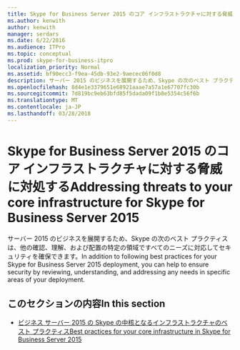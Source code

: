 ```yaml
---
title: Skype for Business Server 2015 のコア インフラストラクチャに対する脅威に対処する
ms.author: kenwith
author: kenwith
manager: serdars
ms.date: 6/22/2016
ms.audience: ITPro
ms.topic: conceptual
ms.prod: skype-for-business-itpro
localization_priority: Normal
ms.assetid: bf90ecc3-f9ea-45db-93e2-9aecec06f0d8
description: サーバー 2015 のビジネスを展開するため、Skype の次のベスト プラクティスは、他の確認、理解、および配置の特定の領域ですべてのニーズに対応してセキュリティを確保できます。
ms.openlocfilehash: 8d4e1e3379651e68921aaae7a57a1e67707fc30b
ms.sourcegitcommit: 7d819bc9eb63bfd85f5dada09f1b8e5354c56f6b
ms.translationtype: MT
ms.contentlocale: ja-JP
ms.lasthandoff: 03/28/2018
---
```

# <a name="addressing-threats-to-your-core-infrastructure-for-skype-for-business-server-2015"></a><span data-ttu-id="14c5c-103">Skype for Business Server 2015 のコア インフラストラクチャに対する脅威に対処する</span><span class="sxs-lookup"><span data-stu-id="14c5c-103">Addressing threats to your core infrastructure for Skype for Business Server 2015</span></span>
 
<span data-ttu-id="14c5c-104">サーバー 2015 のビジネスを展開するため、Skype の次のベスト プラクティスは、他の確認、理解、および配置の特定の領域ですべてのニーズに対応してセキュリティを確保できます。</span><span class="sxs-lookup"><span data-stu-id="14c5c-104">In addition to following best practices for your Skype for Business Server 2015 deployment, you can help to ensure security by reviewing, understanding, and addressing any needs in specific areas of your deployment.</span></span>
  
## <a name="in-this-section"></a><span data-ttu-id="14c5c-105">このセクションの内容</span><span class="sxs-lookup"><span data-stu-id="14c5c-105">In this section</span></span>

- [<span data-ttu-id="14c5c-106">ビジネス サーバー 2015 の Skype の中核となるインフラストラクチャのベスト プラクティス</span><span class="sxs-lookup"><span data-stu-id="14c5c-106">Best practices for your core infrastructure in Skype for Business Server 2015</span></span>](best-practices.md)
    


